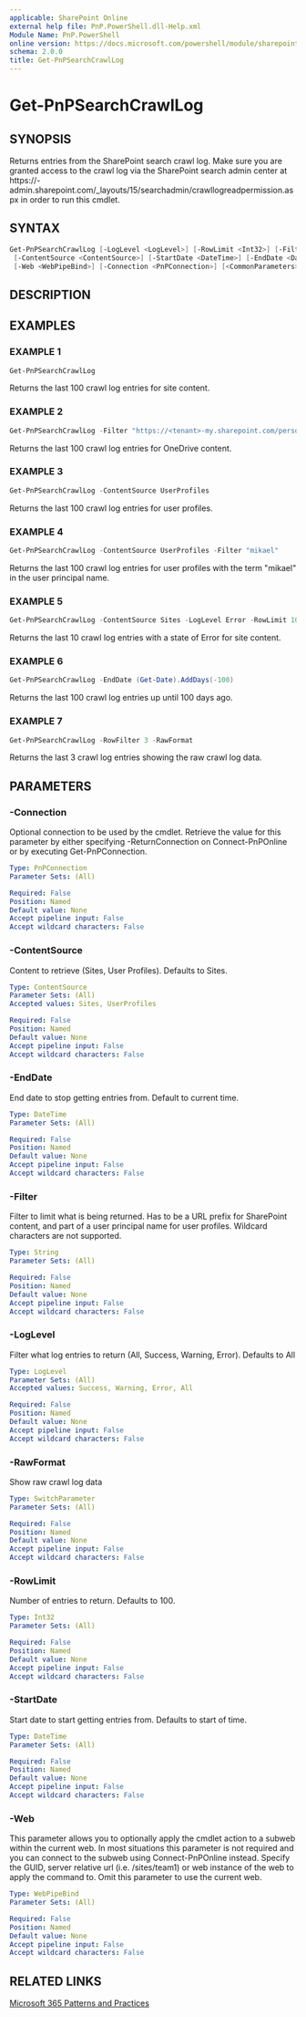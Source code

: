 ```yaml
---
applicable: SharePoint Online
external help file: PnP.PowerShell.dll-Help.xml
Module Name: PnP.PowerShell
online version: https://docs.microsoft.com/powershell/module/sharepoint-pnp/get-pnpsearchcrawllog
schema: 2.0.0
title: Get-PnPSearchCrawlLog
---
```


# Get-PnPSearchCrawlLog

## SYNOPSIS
Returns entries from the SharePoint search crawl log. Make sure you are granted access to the crawl log via the SharePoint search admin center at https://<tenant>-admin.sharepoint.com/_layouts/15/searchadmin/crawllogreadpermission.aspx in order to run this cmdlet.

## SYNTAX

```powershell
Get-PnPSearchCrawlLog [-LogLevel <LogLevel>] [-RowLimit <Int32>] [-Filter <String>]
 [-ContentSource <ContentSource>] [-StartDate <DateTime>] [-EndDate <DateTime>] [-RawFormat]
 [-Web <WebPipeBind>] [-Connection <PnPConnection>] [<CommonParameters>]
```

## DESCRIPTION

## EXAMPLES

### EXAMPLE 1
```powershell
Get-PnPSearchCrawlLog
```

Returns the last 100 crawl log entries for site content.

### EXAMPLE 2
```powershell
Get-PnPSearchCrawlLog -Filter "https://<tenant>-my.sharepoint.com/personal"
```

Returns the last 100 crawl log entries for OneDrive content.

### EXAMPLE 3
```powershell
Get-PnPSearchCrawlLog -ContentSource UserProfiles
```

Returns the last 100 crawl log entries for user profiles.

### EXAMPLE 4
```powershell
Get-PnPSearchCrawlLog -ContentSource UserProfiles -Filter "mikael"
```

Returns the last 100 crawl log entries for user profiles with the term "mikael" in the user principal name.

### EXAMPLE 5
```powershell
Get-PnPSearchCrawlLog -ContentSource Sites -LogLevel Error -RowLimit 10
```

Returns the last 10 crawl log entries with a state of Error for site content.

### EXAMPLE 6
```powershell
Get-PnPSearchCrawlLog -EndDate (Get-Date).AddDays(-100)
```

Returns the last 100 crawl log entries up until 100 days ago.

### EXAMPLE 7
```powershell
Get-PnPSearchCrawlLog -RowFilter 3 -RawFormat
```

Returns the last 3 crawl log entries showing the raw crawl log data.

## PARAMETERS

### -Connection
Optional connection to be used by the cmdlet. Retrieve the value for this parameter by either specifying -ReturnConnection on Connect-PnPOnline or by executing Get-PnPConnection.

```yaml
Type: PnPConnection
Parameter Sets: (All)

Required: False
Position: Named
Default value: None
Accept pipeline input: False
Accept wildcard characters: False
```

### -ContentSource
Content to retrieve (Sites, User Profiles). Defaults to Sites.

```yaml
Type: ContentSource
Parameter Sets: (All)
Accepted values: Sites, UserProfiles

Required: False
Position: Named
Default value: None
Accept pipeline input: False
Accept wildcard characters: False
```

### -EndDate
End date to stop getting entries from. Default to current time.

```yaml
Type: DateTime
Parameter Sets: (All)

Required: False
Position: Named
Default value: None
Accept pipeline input: False
Accept wildcard characters: False
```

### -Filter
Filter to limit what is being returned. Has to be a URL prefix for SharePoint content, and part of a user principal name for user profiles. Wildcard characters are not supported.

```yaml
Type: String
Parameter Sets: (All)

Required: False
Position: Named
Default value: None
Accept pipeline input: False
Accept wildcard characters: False
```

### -LogLevel
Filter what log entries to return (All, Success, Warning, Error). Defaults to All

```yaml
Type: LogLevel
Parameter Sets: (All)
Accepted values: Success, Warning, Error, All

Required: False
Position: Named
Default value: None
Accept pipeline input: False
Accept wildcard characters: False
```

### -RawFormat
Show raw crawl log data

```yaml
Type: SwitchParameter
Parameter Sets: (All)

Required: False
Position: Named
Default value: None
Accept pipeline input: False
Accept wildcard characters: False
```

### -RowLimit
Number of entries to return. Defaults to 100.

```yaml
Type: Int32
Parameter Sets: (All)

Required: False
Position: Named
Default value: None
Accept pipeline input: False
Accept wildcard characters: False
```

### -StartDate
Start date to start getting entries from. Defaults to start of time.

```yaml
Type: DateTime
Parameter Sets: (All)

Required: False
Position: Named
Default value: None
Accept pipeline input: False
Accept wildcard characters: False
```

### -Web
This parameter allows you to optionally apply the cmdlet action to a subweb within the current web. In most situations this parameter is not required and you can connect to the subweb using Connect-PnPOnline instead. Specify the GUID, server relative url (i.e. /sites/team1) or web instance of the web to apply the command to. Omit this parameter to use the current web.

```yaml
Type: WebPipeBind
Parameter Sets: (All)

Required: False
Position: Named
Default value: None
Accept pipeline input: False
Accept wildcard characters: False
```

## RELATED LINKS

[Microsoft 365 Patterns and Practices](https://aka.ms/m365pnp)